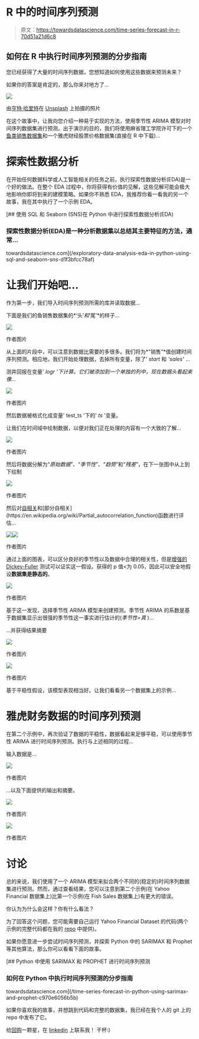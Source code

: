 # R 中的时间序列预测

> 原文：<https://towardsdatascience.com/time-series-forecast-in-r-70d51a21d6c8>

## 如何在 R 中执行时间序列预测的分步指南

您已经获得了大量的时间序列数据，您想知道如何使用这些数据来预测未来？

如果你的答案是肯定的，那么你来对地方了…

![](img/92801613a39771c131cf360df1915772.png)

由[亨特·哈里特](https://unsplash.com/@hharritt?utm_source=unsplash&utm_medium=referral&utm_content=creditCopyText)在 [Unsplash](https://unsplash.com/s/photos/data?utm_source=unsplash&utm_medium=referral&utm_content=creditCopyText) 上拍摄的照片

在这个故事中，让我向您介绍一种易于实现的方法，使用季节性 ARIMA 模型对时间序列数据集进行预测。出于演示的目的，我们将使用麻省理工学院许可下的一个[鱼类销售数据集](https://github.com/quaesito/time-series-forecast-R/blob/main/Fish%20dataset.csv)和一个雅虎财经股票价格数据集(直接在 R 中下载)…

# 探索性数据分析

在开始任何数据科学或人工智能相关的任务之前，执行探索性数据分析(EDA)是一个好的做法。在整个 EDA 过程中，你将获得有价值的见解，这些见解可能会极大地影响你即将到来的建模策略。如果你不熟悉 EDA，我推荐你看一看我的另一个故事，我在其中执行了一个示例 EDA。

[](/exploratory-data-analysis-eda-in-python-using-sql-and-seaborn-sns-d1f3bfcc78af) [## 使用 SQL 和 Seaborn (SNS)在 Python 中进行探索性数据分析(EDA)

### 探索性数据分析(EDA)是一种分析数据集以总结其主要特征的方法，通常…

towardsdatascience.com](/exploratory-data-analysis-eda-in-python-using-sql-and-seaborn-sns-d1f3bfcc78af) 

# 让我们开始吧…

作为第一步，我们导入时间序列预测所需的库并读取数据…

下面是我们的鱼销售数据集的*‘头’*和*‘尾’*的样子…

![](img/0be76087198cc8098bba11697f1eff07.png)

作者图片

从上面的片段中，可以注意到数据比需要的多很多。我们将为*“销售”*值创建时间序列预测。相应地，我们开始处理数据，去掉所有变量，除了' *start* 和 *'sales'* …

测井回报在变量' *logr '下计算。它们被添加到一个单独的列中，现在数据头看起来像…*

![](img/dd12aba21cbb78c8a831004cbd4efdd3.png)

作者图片

然后数据被格式化成变量' test_ts '下的' *ts* '变量。

让我们在时间域中绘制数据，以便对我们正在处理的内容有一个大致的了解…

![](img/87e3ee12f146eb9ac2fce855b97da173.png)

作者图片

然后将数据分解为“*原始数据*”、“*季节性*”、“*趋势*”和“*残差*”，在下一张图中从上到下绘制

![](img/17a508b7ae04dfa3fe48412fc969c0eb.png)

作者图片

然后对[自相关](https://en.wikipedia.org/wiki/Autocorrelation#:~:text=Autocorrelation%2C%20sometimes%20known%20as%20serial,the%20time%20lag%20between%20them.)和[部分自相关](https://en.wikipedia.org/wiki/Partial_autocorrelation_function)函数进行评估…

![](img/7b3ff2babf79e40bfb57185472281792.png)![](img/c4006eb0884bcf946935e3d3d0043990.png)

作者图片

通过上面的图表，可以区分良好的季节性以及数据中合理的相关性，但是[增强的 Dickey-Fuller](https://en.wikipedia.org/wiki/Augmented_Dickey%E2%80%93Fuller_test) 测试可以证实这一假设。获得的 p 值<为 0.05，因此可以安全地假设**数据集是静态的**。

![](img/f7ca13cb8ae614a249b8fa6d03e9af4b.png)

作者图片

基于这一发现，选择季节性 ARIMA 模型来创建预测。季节性 ARIMA 的系数是基于数据集显示出很强的季节性这一事实进行估计的(*季节性=真* )…

…并获得结果摘要

![](img/dff5d5113c81a78685aed8c3bc01d7ca.png)

作者图片

![](img/cf7cc54fedea414f85de061a18878771.png)

作者图片

基于平稳性假设，该模型表现相当好。让我们看看另一个数据集上的示例…

# 雅虎财务数据的时间序列预测

在第二个示例中，再次验证了数据的平稳性，数据看起来足够平稳，可以使用季节性 ARIMA 进行时间序列预测。执行与上述相同的过程…

输入数据是…

![](img/5133c87aac2887c56cdabe42d67e9c91.png)

作者图片

…以及下面提供的输出和摘要。

![](img/1a5ea2b5105057b25f2413dd9a94ae61.png)

作者图片

![](img/9cefd0685ebc477795ab8b8da7c65d84.png)

作者图片

# 讨论

总的来说，我们使用了一个 ARIMA 模型来拟合两个不同的(稳定的)时间序列数据集进行预测。然而，通过查看结果，您可以注意到第二个示例(在 Yahoo Financial 数据集上)比第一个示例(在 Fish Sales 数据集上)有更大的错误。

你认为为什么会这样？你有什么看法？

为了回答这个问题，您可能需要自己运行 Yahoo Financial Dataset 的代码(两个示例的完整代码都在我的 [repo](https://github.com/quaesito/time-series-forecast-R) 中提供)。

如果你愿意进一步尝试时间序列预测，并探索 Python 中的 SARIMAX 和 Prophet 等其他算法，那么你可以看看下面的故事。

[](/time-series-forecast-in-python-using-sarimax-and-prophet-c970e6056b5b) [## Python 中使用 SARIMAX 和 PROPHET 进行时间序列预测

### 如何在 Python 中执行时间序列预测的分步指南

towardsdatascience.com](/time-series-forecast-in-python-using-sarimax-and-prophet-c970e6056b5b) 

如果你喜欢我的故事，并想跳到代码和完整的数据集，我已经在我个人的 git 上的 repo 中发布了它。

给[回购](https://github.com/quaesito/time-series-forecast-R)一颗星，在 [linkedin](https://www.linkedin.com/in/micheledefilippo/) 上联系我！
干杯:)